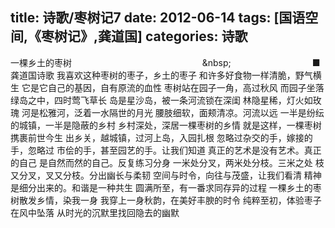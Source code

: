 title: 诗歌/枣树记7
date: 2012-06-14
tags: [国语空间,《枣树记》,龚道国]
categories: 诗歌
---
  一棵乡土的枣树
   &nbsp; &nbsp; &nbsp; &nbsp; &nbsp; &nbsp; &nbsp; &nbsp; &nbsp; &nbsp; &nbsp; &nbsp; &nbsp; &nbsp; &nbsp; &nbsp; &nbsp; &nbsp; &nbsp; &nbsp; &nbsp; &nbsp; &nbsp; &nbsp; &nbsp; &nbsp; &nbsp<!-- more -->; &nbsp; &nbsp; &nbsp; &nbsp; &nbsp; &nbsp; &nbsp; &nbsp; &nbsp; &nbsp; &nbsp; &nbsp; &nbsp; &nbsp; &nbsp; &nbsp; ■龚道国诗歌
  我喜欢这种枣树的枣子，乡土的枣子
  和许多好食物一样清脆，野气横生
  它是它自己的基因，自有原流的血性
  枣树站在园子一角，高过秋风
  而园子坐落绿岛之中，四时莺飞草长
  岛是星沙岛，被一条河流锁在深闺
  林隐星稀，灯火如玫瑰
  河是松雅河，泛着一水隔世的月光
  腰肢细软，面颊清凉。河流以远
  一半是纷纭的城镇，一半是隐蔽的乡村
  乡村深处，深居一棵枣树的乡情
  就是这样，一棵枣树携裹前世今生
  出乡关，越城镇，过河上岛，入园扎根
  忽略过杂交的手，嫁接的手，忽略过
  市侩的手，甚至园艺的手。让我们知道
  真正的艺术是没有艺术。真正的自己
  是自然而然的自己。反复练习分身
  一米处分叉，两米处分枝。三米之处
  枝又分叉，叉又分枝。分出幽长与柔韧
  空间与时令，向往与茂盛，让我们看清
  精神是细分出来的。和谐是一种共生
  圆满所至，有一番求同存异的过程
  一棵乡土的枣树散发乡情，染我一身
  我穿上一身秋韵，在美好丰腴的时令
  纯粹至初，体验枣子在风中坠落
  从时光的沉默里找回隐去的幽默
